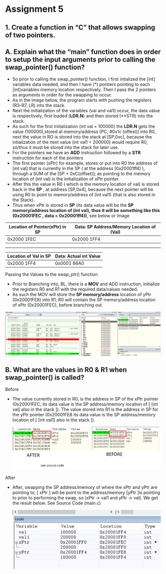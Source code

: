 
# Assignment 5

## 1. Create a function in “C” that allows swapping of two pointers.
A. Explain what the “main” function does in order to setup the input arguments prior to calling the swap_pointer() function?
--

 - So prior to calling the swap_pointer() function, I first intialized the [int] variables data needed, and then I have (*) pointers pointing to each [int]variables memory location respectively. Then I pass the 2 pointers as arguments in order for the swapping to occur.
 - As in the image below, the program starts with pushing the registers (R3-R7, LR) into the stack.
 - Next the initialization of the variables (val and val1) occur, the data value is respectively, first loaded (**LDR.N**) and then stored (**STR) into the stack.
 - As such for the first initialization (int val = 100000) the **LDR.N** gets the value (100000),stored at memory/address [PC, #0x1c (offest)] into R0, next the value in RO is stored into the stack at [SP,0xc], because the intialization of the next value (int val1 = 200000) would require R0, so/thus it must be stored into the stack for later use.
 - For the pointers we have an **ADD** instruction followed by a **STR**  instruction for each of the pointers
 - The first pointer (xPtr) for example, stores or put into R0 the address of [int val] that is currently in the SP ( at the address  [0x20001ff4] ), through a SUM of the [SP + 0xC(offset)]; as pointing to the memory location of (int val) is the initialization of xPtr pointer.
 - After this the value in R0 ( which is the memory location of val) is stored back in the **SP** , at address [SP,0x4],  because the next  pointer will be using R0 to point to memory/address of (int val1) (that is also stored in the Stack).
 - Thus when xPtr is stored in **SP** (its data value will be the **SP memory/address location of (int val), thus it will be something like this (0x20001FEC , data = 0x20001ff4))**, see below or Image
 
 |Location of Pointer(xPtr) in SP| Data: SP Address/Memory Location of (Val)  |
|--|--|
| 0x2000 1FEC  |0x2000 1FF4  |
---
| Location of Val in SP | Data: Actual int Value|
|--|--|
| 0x2000 1FF4 | 0x0001 86A0  | 


Passing the Values to the swap_ptr() function

 - Prior to Branching into, BL, there is a **MOV** and ADD instruction, initialize the registers R0 and R1 with the required data/values
   needed.
 - As such the MOV will store the **SP memory/address** location of yPtr (0x20001FE8) into R1; R0 will contain the SP memory/address location of xPtr (0x20001FEC), before branching out.
 
 ![BeforeImg](https://github.com/EdwinKaburu/embsys310/blob/main/assignment05/Img/beforeBL.PNG)
 

B. What are the values in R0 & R1 when swap_pointer() is called?
-
Before

 - The value currently stored in R0, is the address in SP of the xPtr
   pointer (0x20001FEC, its data value is the SP address/memory location
   of [ [int val] also in the stack ]). The value stored into R1 is the
   address in SP for the yPtr pointer (0x20001FE8 its data value is the
   SP address/memory location of [ [int val1] also in the stack ]).
   
   ![combBeforeAfter](https://github.com/EdwinKaburu/embsys310/blob/main/assignment05/Img/combBeforeAfer.png)

After

 - After, swapping the SP address/memory of where the xPtr and yPtr are pointing to; [ xPtr ] will be point to the address/memory [yPtr ]is pointing to prior to performing the swap, so (xPtr -> val1 and yPtr -> val). We get the result below. See Source Code (main.c)
   
   ![combBeforeAfter](https://github.com/EdwinKaburu/embsys310/blob/main/assignment05/Img/finalPointer.PNG)

